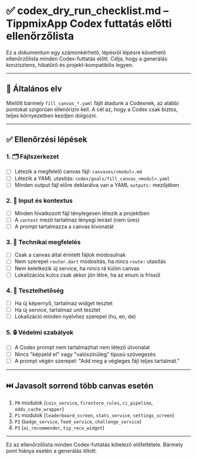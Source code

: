 # ✅ codex\_dry\_run\_checklist.md – TippmixApp Codex futtatás előtti ellenőrzőlista

Ez a dokumentum egy számonkérhető, lépésről lépésre követhető ellenőrzőlista minden Codex-futtatás előtt. Célja, hogy a generálás konzisztens, hibatűrő és projekt-kompatibilis legyen.

---

## 🧠 Általános elv

Mielőtt bármely `fill_canvas_*.yaml` fájlt átadunk a Codexnek, az alábbi pontokat szigorúan ellenőrizni kell. A cél az, hogy a Codex csak biztos, teljes környezetben kezdjen dolgozni.

---

## ✅ Ellenőrzési lépések

### 1. 🗂️ Fájlszerkezet

- [ ] Létezik a megfelelő canvas fájl: `canvases/<modul>.md`
- [ ] Létezik a YAML utasítás: `codex/goals/fill_canvas_<modul>.yaml`
- [ ] Minden output fájl előre deklarálva van a YAML `outputs:` mezőjében

### 2. 📎 Input és kontextus

- [ ] Minden hivatkozott fájl ténylegesen létezik a projektben
- [ ] A `context` mező tartalmaz lényegi leírást (nem üres)
- [ ] A prompt tartalmazza a canvas kivonatát

### 3. 🔧 Technikai megfelelés

- [ ] Csak a canvas által érintett fájlok módosulnak
- [ ] Nem szerepel `router.dart` módosítás, ha nincs `route:` utasítás
- [ ] Nem keletkezik új service, ha nincs rá külön canvas
- [ ] Lokalizációs kulcs csak akkor jön létre, ha az enum is frissül

### 4. 🧪 Tesztelhetőség

- [ ] Ha új képernyő, tartalmaz widget tesztet
- [ ] Ha új service, tartalmaz unit tesztet
- [ ] Lokalizáció minden nyelvhez szerepel (hu, en, de)

### 5. 🔒 Védelmi szabályok

- [ ] A Codex prompt nem tartalmazhat nem létező útvonalat
- [ ] Nincs "képzeld el" vagy "valószínűleg" típusú szövegezés
- [ ] A prompt végén szerepel: "Add meg a végleges fájl teljes tartalmát."

---

## ⏭️ Javasolt sorrend több canvas esetén

1. `P0` modulok (`coin_service`, `firestore_rules`, `ci_pipeline`, `odds_cache_wrapper`)
2. `P1` modulok (`leaderboard_screen`, `stats_service`, `settings_screen`)
3. `P2` (`badge_service`, `feed_service`, `challenge_service`)
4. `P3` (`ai_recommender`, `tip_reco_widget`)

---

Ez az ellenőrzőlista minden Codex-futtatás kötelező előfeltétele. Bármely pont hiánya esetén a generálás tiltott.
